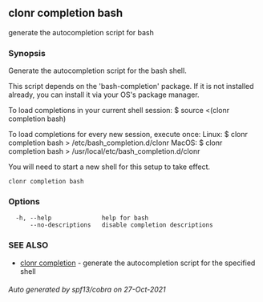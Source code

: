 ## clonr completion bash

generate the autocompletion script for bash

### Synopsis


Generate the autocompletion script for the bash shell.

This script depends on the 'bash-completion' package.
If it is not installed already, you can install it via your OS's package manager.

To load completions in your current shell session:
$ source <(clonr completion bash)

To load completions for every new session, execute once:
Linux:
  $ clonr completion bash > /etc/bash_completion.d/clonr
MacOS:
  $ clonr completion bash > /usr/local/etc/bash_completion.d/clonr

You will need to start a new shell for this setup to take effect.
  

```
clonr completion bash
```

### Options

```
  -h, --help              help for bash
      --no-descriptions   disable completion descriptions
```

### SEE ALSO

* [clonr completion](clonr_completion.md)	 - generate the autocompletion script for the specified shell

###### Auto generated by spf13/cobra on 27-Oct-2021
